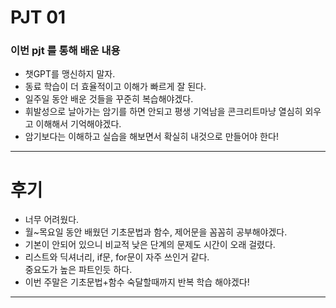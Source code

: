 


# PJT 01

### 이번 pjt 를 통해 배운 내용

- 챗GPT를 맹신하지 말자.
- 동료 학습이 더 효율적이고 이해가 빠르게 잘 된다.
- 일주일 동안 배운 것들을 꾸준히 복습해야겠다.
- 휘발성으로 날아가는 암기를 하면 안되고 평생 기억남을 콘크리트마냥 열심히 외우고 이해해서 기억해야겠다.
- 암기보다는 이해하고 실습을 해보면서 확실히 내것으로 만들어야 한다!


---

# 후기

- 너무 어려웠다.
- 월~목요일 동안 배웠던 기초문법과 함수, 제어문을 꼼꼼히 공부해야겠다.
- 기본이 안되어 있으니 비교적 낮은 단계의 문제도 시간이 오래 걸렸다.
- 리스트와 딕셔너리, if문, for문이 자주 쓰인거 같다.   
 중요도가 높은 파트인듯 하다.
- 이번 주말은 기초문법+함수 숙달할때까지 반복 학습 해야겠다!

---